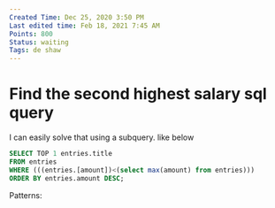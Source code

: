 ```yaml
---
Created Time: Dec 25, 2020 3:50 PM
Last edited time: Feb 18, 2021 7:45 AM
Points: 800
Status: waiting
Tags: de shaw
---
```


# Find the second highest salary sql query

I can easily solve that using a subquery. like below
```sql
SELECT TOP 1 entries.title
FROM entries
WHERE (((entries.[amount])<(select max(amount) from entries)))
ORDER BY entries.amount DESC;
```
Patterns: 